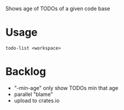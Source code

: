 
Shows age of TODOs of a given code base

# Usage

`todo-list <workspace>`

# Backlog

- "-min-age" only show TODOs min that age
- parallel "blame"
- upload to crates.io
